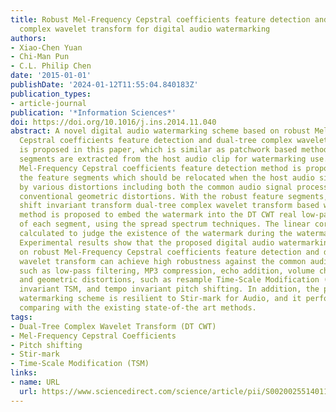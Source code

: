 ```yaml
---
title: Robust Mel-Frequency Cepstral coefficients feature detection and dual-tree
  complex wavelet transform for digital audio watermarking
authors:
- Xiao-Chen Yuan
- Chi-Man Pun
- C.L. Philip Chen
date: '2015-01-01'
publishDate: '2024-01-12T11:55:04.840183Z'
publication_types:
- article-journal
publication: '*Information Sciences*'
doi: https://doi.org/10.1016/j.ins.2014.11.040
abstract: A novel digital audio watermarking scheme based on robust Mel-Frequency
  Cepstral coefficients feature detection and dual-tree complex wavelet transform
  is proposed in this paper, which is similar as patchwork based methods that several
  segments are extracted from the host audio clip for watermarking use. The robust
  Mel-Frequency Cepstral coefficients feature detection method is proposed to extract
  the feature segments which should be relocated when the host audio signal attacked
  by various distortions including both the common audio signal processing and the
  conventional geometric distortions. With the robust feature segments, the approximate
  shift invariant transform dual-tree complex wavelet transform based watermarking
  method is proposed to embed the watermark into the DT CWT real low-pass coefficients
  of each segment, using the spread spectrum techniques. The linear correlation is
  calculated to judge the existence of the watermark during the watermark detection.
  Experimental results show that the proposed digital audio watermarking scheme based
  on robust Mel-Frequency Cepstral coefficients feature detection and dual-tree complex
  wavelet transform can achieve high robustness against the common audio signal processing,
  such as low-pass filtering, MP3 compression, echo addition, volume change, and normalization;
  and geometric distortions, such as resample Time-Scale Modification (TSM), pitch
  invariant TSM, and tempo invariant pitch shifting. In addition, the proposed audio
  watermarking scheme is resilient to Stir-mark for Audio, and it performs much better
  comparing with the existing state-of-the art methods.
tags:
- Dual-Tree Complex Wavelet Transform (DT CWT)
- Mel-Frequency Cepstral Coefficients
- Pitch shifting
- Stir-mark
- Time-Scale Modification (TSM)
links:
- name: URL
  url: https://www.sciencedirect.com/science/article/pii/S002002551401130X
---
```

